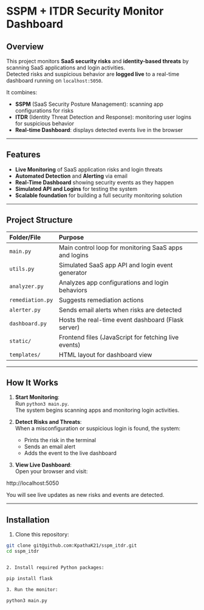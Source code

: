 #  SSPM + ITDR Security Monitor Dashboard

## Overview

This project monitors **SaaS security risks** and **identity-based threats** by scanning SaaS applications and login activities.  
Detected risks and suspicious behavior are **logged live** to a real-time dashboard running on `localhost:5050`.

It combines:
- **SSPM** (SaaS Security Posture Management): scanning app configurations for risks
- **ITDR** (Identity Threat Detection and Response): monitoring user logins for suspicious behavior
- **Real-time Dashboard**: displays detected events live in the browser

---

## Features

-  **Live Monitoring** of SaaS application risks and login threats
-  **Automated Detection** and **Alerting** via email
-  **Real-Time Dashboard** showing security events as they happen
-  **Simulated API and Logins** for testing the system
-  **Scalable foundation** for building a full security monitoring solution

---

## Project Structure

| Folder/File | Purpose |
|:---|:---|
| `main.py` | Main control loop for monitoring SaaS apps and logins |
| `utils.py` | Simulated SaaS app API and login event generator |
| `analyzer.py` | Analyzes app configurations and login behaviors |
| `remediation.py` | Suggests remediation actions |
| `alerter.py` | Sends email alerts when risks are detected |
| `dashboard.py` | Hosts the real-time event dashboard (Flask server) |
| `static/` | Frontend files (JavaScript for fetching live events) |
| `templates/` | HTML layout for dashboard view |

---

## How It Works

1. **Start Monitoring**:  
   Run `python3 main.py`.  
   The system begins scanning apps and monitoring login activities.

2. **Detect Risks and Threats**:  
   When a misconfiguration or suspicious login is found, the system:
   - Prints the risk in the terminal
   - Sends an email alert
   - Adds the event to the live dashboard

3. **View Live Dashboard**:  
   Open your browser and visit:  

http://localhost:5050

You will see live updates as new risks and events are detected.

---

## Installation

1. Clone this repository:
```bash
git clone git@github.com:KpathaK21/sspm_itdr.git
cd sspm_itdr


2. Install required Python packages:

pip install flask

3. Run the monitor:

python3 main.py
